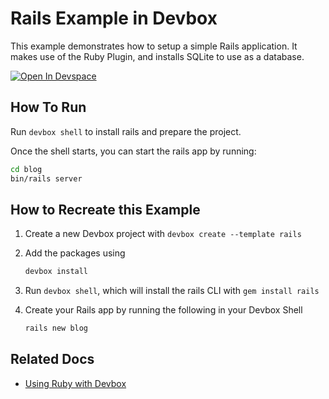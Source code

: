 # Rails Example in Devbox

This example demonstrates how to setup a simple Rails application. It makes use of the Ruby Plugin, and installs SQLite to use as a database.

[![Open In Devspace](https://www.jetify.com/img/devbox/open-in-devspace.svg)](https://auth.jetify.com/devspace/templates/rails)

## How To Run

Run `devbox shell` to install rails and prepare the project.

Once the shell starts, you can start the rails app by running:

```bash
cd blog
bin/rails server
```

## How to Recreate this Example

1. Create a new Devbox project with `devbox create --template rails`
2. Add the packages using

   ```bash
   devbox install
   ```

3. Run `devbox shell`, which will install the rails CLI with `gem install rails`
4. Create your Rails app by running the following in your Devbox Shell

   ```bash
   rails new blog
   ```

## Related Docs

* [Using Ruby with Devbox](https://www.jetify.com/devbox/docs/devbox_examples/languages/ruby/)
